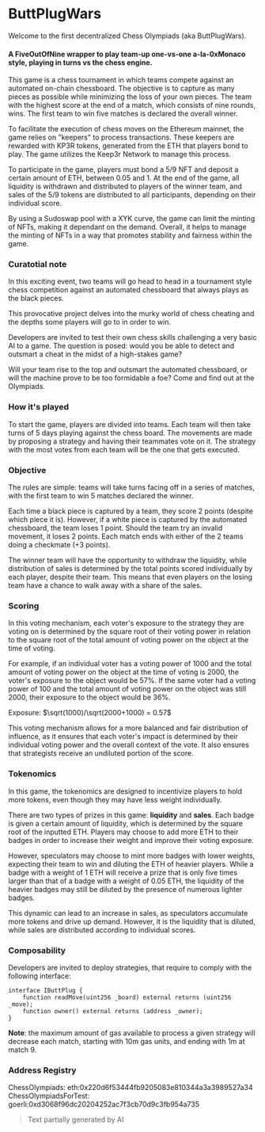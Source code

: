 # ButtPlugWars

Welcome to the first decentralized Chess Olympiads (aka ButtPlugWars).

#### A FiveOutOfNine wrapper to play team-up one-vs-one a-la-0xMonaco style, playing in turns vs the chess engine.

This game is a chess tournament in which teams compete against an automated on-chain chessboard. The objective is to capture as many pieces as possible while minimizing the loss of your own pieces. The team with the highest score at the end of a match, which consists of nine rounds, wins. The first team to win five matches is declared the overall winner.

To facilitate the execution of chess moves on the Ethereum mainnet, the game relies on "keepers" to process transactions. These keepers are rewarded with KP3R tokens, generated from the ETH that players bond to play. The game utilizes the Keep3r Network to manage this process.

To participate in the game, players must bond a 5/9 NFT and deposit a certain amount of ETH, between 0.05 and 1. At the end of the game, all liquidity is withdrawn and distributed to players of the winner team, and sales of the 5/9 tokens are distributed to all participants, depending on their individual score.

By using a Sudoswap pool with a XYK curve, the game can limit the minting of NFTs, making it dependant on the demand. Overall, it helps to manage the minting of NFTs in a way that promotes stability and fairness within the game.

### Curatotial note

In this exciting event, two teams will go head to head in a tournament style chess competition against an automated chessboard that always plays as the black pieces.

This provocative project delves into the murky world of chess cheating and the depths some players will go to in order to win.

Developers are invited to test their own chess skills challenging a very basic AI to a game. The question is posed: would you be able to detect and outsmart a cheat in the midst of a high-stakes game?

Will your team rise to the top and outsmart the automated chessboard, or will the machine prove to be too formidable a foe? Come and find out at the Olympiads.

### How it's played

To start the game, players are divided into teams. Each team will then take turns of 5 days playing against the chess board. The movements are made by proposing a strategy and having their teammates vote on it. The strategy with the most votes from each team will be the one that gets executed.

### Objective

The rules are simple: teams will take turns facing off in a series of matches, with the first team to win 5 matches declared the winner.

Each time a black piece is captured by a team, they score 2 points (despite which piece it is). However, if a white piece is captured by the automated chessboard, the team loses 1 point. Should the team try an invalid movement, it loses 2 points. Each match ends with either of the 2 teams doing a checkmate (+3 points).

The winner team will have the opportunity to withdraw the liquidity, while distribution of sales is determined by the total points scored individually by each player, despite their team. This means that even players on the losing team have a chance to walk away with a share of the sales.

### Scoring

In this voting mechanism, each voter's exposure to the strategy they are voting on is determined by the square root of their voting power in relation to the square root of the total amount of voting power on the object at the time of voting.

For example, if an individual voter has a voting power of 1000 and the total amount of voting power on the object at the time of voting is 2000, the voter's exposure to the object would be 57%. If the same voter had a voting power of 100 and the total amount of voting power on the object was still 2000, their exposure to the object would be 36%.

Exposure: $\sqrt(1000)/\sqrt(2000+1000) = 0.57$

This voting mechanism allows for a more balanced and fair distribution of influence, as it ensures that each voter's impact is determined by their individual voting power and the overall context of the vote. It also ensures that strategists receive an undiluted portion of the score.


### Tokenomics

In this game, the tokenomics are designed to incentivize players to hold more tokens, even though they may have less weight individually.

There are two types of prizes in this game: **liquidity** and **sales**. Each badge is given a certain amount of liquidity, which is determined by the square root of the inputted ETH. Players may choose to add more ETH to their badges in order to increase their weight and improve their voting exposure.

However, speculators may choose to mint more badges with lower weights, expecting their team to win and diluting the ETH of heavier players. While a badge with a weight of 1 ETH will receive a prize that is only five times larger than that of a badge with a weight of 0.05 ETH, the liquidity of the heavier badges may still be diluted by the presence of numerous lighter badges.

This dynamic can lead to an increase in sales, as speculators accumulate more tokens and drive up demand. However, it is the liquidity that is diluted, while sales are distributed according to individual scores.

### Composability

Developers are invited to deploy strategies, that require to comply with the following interface:

```solidity
interface IButtPlug {
    function readMove(uint256 _board) external returns (uint256 _move);
    function owner() external returns (address _owner);
}
```

**Note**: the maximum amount of gas available to process a given strategy will decrease each match, starting with 10m gas units, and ending with 1m at match 9.

### Address Registry
ChessOlympiads: eth:0x220d6f53444fb9205083e810344a3a3989527a34
ChessOlympiadsForTest: goerli:0xd3068f96dc20204252ac7f3cb70d9c3fb954a735

> Text partially generated by AI
